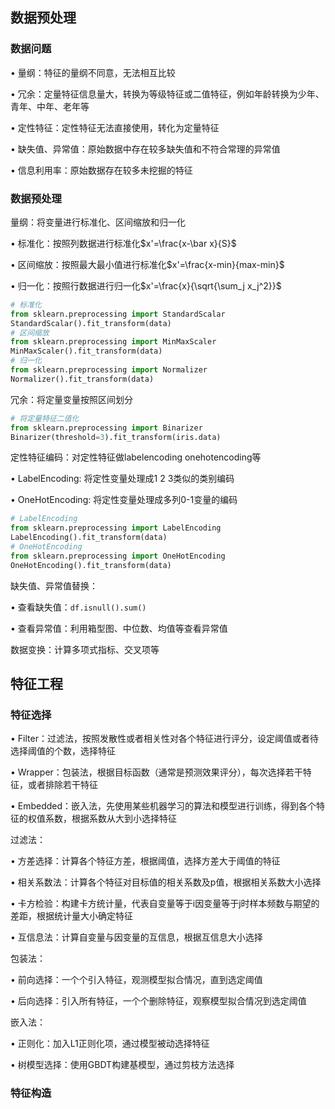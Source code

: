 ## 数据预处理

### 数据问题

• 量纲：特征的量纲不同意，无法相互比较

• 冗余：定量特征信息量大，转换为等级特征或二值特征，例如年龄转换为少年、青年、中年、老年等

• 定性特征：定性特征无法直接使用，转化为定量特征

• 缺失值、异常值：原始数据中存在较多缺失值和不符合常理的异常值

• 信息利用率：原始数据存在较多未挖掘的特征

### 数据预处理

量纲：将变量进行标准化、区间缩放和归一化

• 标准化：按照列数据进行标准化$x'=\frac{x-\bar x}{S}$

• 区间缩放：按照最大最小值进行标准化$x'=\frac{x-min}{max-min}$

• 归一化：按照行数据进行归一化$x'=\frac{x}{\sqrt{\sum_j x_j^2}}$

```python
# 标准化
from sklearn.preprocessing import StandardScalar
StandardScalar().fit_transform(data)
# 区间缩放
from sklearn.preprocessing import MinMaxScaler
MinMaxScaler().fit_transform(data)
# 归一化
from sklearn.preprocessing import Normalizer
Normalizer().fit_transform(data)
```

冗余：将定量变量按照区间划分

```python
# 将定量特征二值化
from sklearn.preprocessing import Binarizer
Binarizer(threshold=3).fit_transform(iris.data)
```

定性特征编码：对定性特征做labelencoding onehotencoding等

• LabelEncoding: 将定性变量处理成1 2 3类似的类别编码

• OneHotEncoding: 将定性变量处理成多列0-1变量的编码

```python
# LabelEncoding
from sklearn.preprocessing import LabelEncoding
LabelEncoding().fit_transform(data)
# OneHotEncoding
from sklearn.preprocessing import OneHotEncoding
OneHotEncoding().fit_transform(data)
```

缺失值、异常值替换：

• 查看缺失值：`df.isnull().sum()`

• 查看异常值：利用箱型图、中位数、均值等查看异常值

数据变换：计算多项式指标、交叉项等

 ## 特征工程

### 特征选择

• Filter：过滤法，按照发散性或者相关性对各个特征进行评分，设定阈值或者待选择阈值的个数，选择特征

• Wrapper：包装法，根据目标函数（通常是预测效果评分），每次选择若干特征，或者排除若干特征

• Embedded：嵌入法，先使用某些机器学习的算法和模型进行训练，得到各个特征的权值系数，根据系数从大到小选择特征

过滤法：

• 方差选择：计算各个特征方差，根据阈值，选择方差大于阈值的特征

• 相关系数法：计算各个特征对目标值的相关系数及p值，根据相关系数大小选择

• 卡方检验：构建卡方统计量，代表自变量等于i因变量等于j时样本频数与期望的差距，根据统计量大小确定特征

• 互信息法：计算自变量与因变量的互信息，根据互信息大小选择

包装法：

• 前向选择：一个个引入特征，观测模型拟合情况，直到选定阈值

• 后向选择：引入所有特征，一个个删除特征，观察模型拟合情况到选定阈值

嵌入法：

• 正则化：加入L1正则化项，通过模型被动选择特征

• 树模型选择：使用GBDT构建基模型，通过剪枝方法选择

### 特征构造

